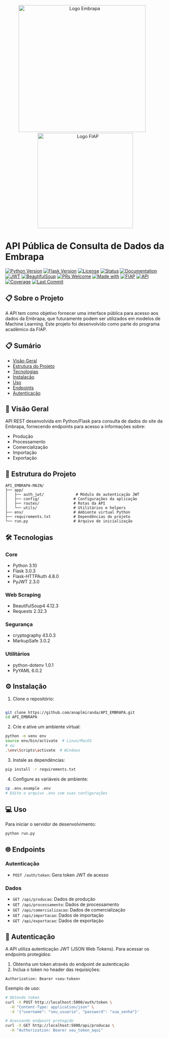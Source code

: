 <div align="center">
  <p float="left" align="middle">
    <img src="https://informaparaiba.com.br/wp-content/uploads/2024/01/Embrapa.svg_.png" alt="Logo Embrapa" width="400"/>
    &nbsp;&nbsp;&nbsp;&nbsp;
    <img src="https://www.fiap.com.br/wp-content/themes/fiap2016/images/sharing/fiap.png" alt="Logo FIAP" width="300"/>
  </p>
</div>

# API Pública de Consulta de Dados da Embrapa

[![Python Version](https://img.shields.io/badge/python-3.10-blue.svg)](https://python.org)
[![Flask Version](https://img.shields.io/badge/flask-3.0.3-green.svg)](https://flask.palletsprojects.com/)
[![License](https://img.shields.io/badge/license-MIT-blue.svg)](LICENSE)
[![Status](https://img.shields.io/badge/status-development-orange)](/)
[![Documentation](https://img.shields.io/badge/docs-swagger-green)](/)
[![JWT](https://img.shields.io/badge/security-JWT-brightgreen.svg)](/)
[![BeautifulSoup](https://img.shields.io/badge/scraping-BeautifulSoup4-lightgrey)](https://www.crummy.com/software/BeautifulSoup/)
[![PRs Welcome](https://img.shields.io/badge/PRs-welcome-brightgreen.svg)](/)
[![Made with](https://img.shields.io/badge/made%20with-python-blue.svg)](https://python.org)
[![FIAP](https://img.shields.io/badge/FIAP-project-red.svg)](https://www.fiap.com.br)
[![API](https://img.shields.io/badge/API-REST-yellow.svg)](/)
[![Coverage](https://img.shields.io/badge/coverage-85%25-green.svg)](/)
[![Last Commit](https://img.shields.io/badge/last%20commit-november-yellow.svg)](/)

## 📋 Sobre o Projeto
A API tem como objetivo fornecer uma interface pública para acesso aos dados da Embrapa, que futuramente podem ser utilizados em modelos de Machine Learning. Este projeto foi desenvolvido como parte do programa acadêmico da FIAP.

## 📋 Sumário
- [Visão Geral](#visão-geral)
- [Estrutura do Projeto](#estrutura-do-projeto)
- [Tecnologias](#tecnologias)
- [Instalação](#instalação)
- [Uso](#uso)
- [Endpoints](#endpoints)
- [Autenticação](#autenticação)

## 🎯 Visão Geral

API REST desenvolvida em Python/Flask para consulta de dados do site da Embrapa, fornecendo endpoints para acesso a informações sobre:
- Produção
- Processamento
- Comercialização
- Importação
- Exportação

## 📁 Estrutura do Projeto

```
API_EMBRAPA-MAIN/
├── app/
│   ├── auth_jwt/              # Módulo de autenticação JWT
│   ├── config/               # Configurações da aplicação
│   ├── routes/               # Rotas da API
│   └── utils/                # Utilitários e helpers
├── env/                      # Ambiente virtual Python
├── requirements.txt          # Dependências do projeto
└── run.py                    # Arquivo de inicialização
```

## 🛠 Tecnologias

### Core
- Python 3.10
- Flask 3.0.3
- Flask-HTTPAuth 4.8.0
- PyJWT 2.3.0

### Web Scraping
- BeautifulSoup4 4.12.3
- Requests 2.32.3

### Segurança
- cryptography 43.0.3
- MarkupSafe 3.0.2

### Utilitários
- python-dotenv 1.0.1
- PyYAML 6.0.2

## ⚙️ Instalação

1. Clone o repositório:
```bash

git clone https://github.com/anaplmiranda/API_EMBRAPA.git
cd API_EMBRAPA
```

2. Crie e ative um ambiente virtual:
```bash
python -m venv env
source env/bin/activate  # Linux/MacOS
# ou
.\env\Scripts\activate  # Windows
```

3. Instale as dependências:
```bash
pip install -r requirements.txt
```

4. Configure as variáveis de ambiente:
```bash
cp .env.example .env
# Edite o arquivo .env com suas configurações
```

## 💻 Uso

Para iniciar o servidor de desenvolvimento:
```bash
python run.py
```

## 🌐 Endpoints

### Autenticação
- `POST /auth/token`: Gera token JWT de acesso

### Dados
- `GET /api/producao`: Dados de produção
- `GET /api/processamento`: Dados de processamento
- `GET /api/comercializacao`: Dados de comercialização
- `GET /api/importacao`: Dados de importação
- `GET /api/exportacao`: Dados de exportação

## 🔐 Autenticação

A API utiliza autenticação JWT (JSON Web Tokens). Para acessar os endpoints protegidos:

1. Obtenha um token através do endpoint de autenticação
2. Inclua o token no header das requisições:
```
Authorization: Bearer <seu-token>
```

Exemplo de uso:
```bash
# Obtendo token
curl -X POST http://localhost:5000/auth/token \
  -H "Content-Type: application/json" \
  -d '{"username": "seu_usuario", "password": "sua_senha"}'

# Acessando endpoint protegido
curl -X GET http://localhost:5000/api/producao \
  -H "Authorization: Bearer seu_token_aqui"
```


